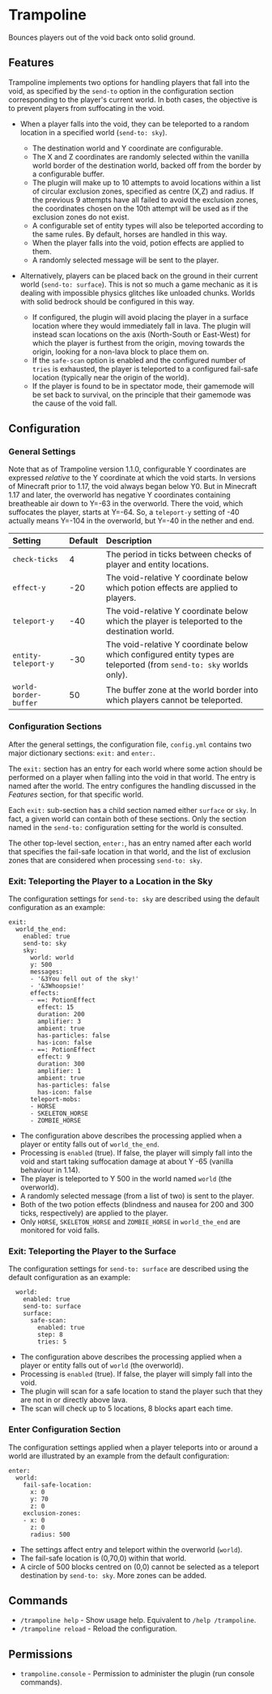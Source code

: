 # Trampoline

Bounces players out of the void back onto solid ground.


## Features

Trampoline implements two options for handling players that fall into the void,
as specified by the `send-to` option in the configuration section corresponding
to the player's current world. In both cases, the objective is to prevent
players from suffocating in the void.

 * When a player falls into the void, they can be teleported to a random 
   location in a specified world (`send-to: sky`).
   * The destination world and Y coordinate are configurable.
   * The X and Z coordinates are randomly selected within the vanilla world
     border of the destination world, backed off from the border by a 
     configurable buffer.
   * The plugin will make up to 10 attempts to avoid locations within a list of
     circular exclusion zones, specified as centre (X,Z) and radius. If the
     previous 9 attempts have all failed to avoid the exclusion zones, the
     coordinates chosen on the 10th attempt will be used as if the exclusion
     zones do not exist.
   * A configurable set of entity types will also be teleported according to the
     same rules. By default, horses are handled in this way.
   * When the player falls into the void, potion effects are applied to them.
   * A randomly selected message will be sent to the player.

 * Alternatively, players can be placed back on the ground in their current 
   world (`send-to: surface`). This is not so much a game mechanic as it is
   dealing with impossible physics glitches like unloaded chunks. Worlds
   with solid bedrock should be configured in this way.
   * If configured, the plugin will avoid placing the player in a surface
     location where they would immediately fall in lava. The plugin will instead
     scan locations on the axis (North-South or East-West) for which the player
     is furthest from the origin, moving towards the origin, looking for a 
     non-lava block to place them on.
   * If the `safe-scan` option is enabled and the configured number of `tries`
     is exhausted, the player is teleported to a configured fail-safe location
     (typically near the origin of the world).
   * If the player is found to be in spectator mode, their gamemode will be
     set back to survival, on the principle that their gamemode was the cause
     of the void fall.


## Configuration
### General Settings

Note that as of Trampoline version 1.1.0, configurable Y coordinates are
expressed *relative* to the Y coordinate at which the void starts. In versions
of Minecraft prior to 1.17, the void always began below Y0. But in Minecraft
1.17 and later, the overworld has negative Y coordinates containing breatheable
air down to Y=-63 in the overworld. There the void, which suffocates the player,
starts at Y=-64. So, a `teleport-y` setting of -40 actually means Y=-104 in
the overworld, but Y=-40 in the nether and end.


| Setting | Default | Description |
| :--- | :--- | :---
| `check-ticks` | 4 | The period in ticks between checks of player and entity locations. |
| `effect-y` | -20 | The void-relative Y coordinate below which potion effects are applied to players. |
| `teleport-y` | -40 | The void-relative Y coordinate below which the player is teleported to the destination world. |
| `entity-teleport-y` | -30 | The void-relative Y coordinate below which configured entity types are teleported (from `send-to: sky` worlds only). |
| `world-border-buffer` | 50 | The buffer zone at the world border into which players cannot be teleported. |


### Configuration Sections

After the general settings, the configuration file, `config.yml` contains two
major dictionary sections: `exit:` and `enter:`.

The `exit:` section has an entry for each world where some action should be
performed on a player when falling into the void in that world. The entry is
named after the world. The entry configures the handling discussed in the
*Features* section, for that specific world.

Each `exit:` sub-section has a child section named either `surface` or `sky`.
In fact, a given world can contain both of these sections. Only the section
named in the `send-to:` configuration setting for the world is consulted. 

The other top-level section, `enter:`, has an entry named after each world that
specifies the fail-safe location in that world, and the list of exclusion zones
that are considered when processing `send-to: sky`.


### Exit: Teleporting the Player to a Location in the Sky

The configuration settings for `send-to: sky` are described using the default
configuration as an example:

```
exit:
  world_the_end:
    enabled: true
    send-to: sky
    sky:
      world: world
      y: 500
      messages:
      - '&3You fell out of the sky!'
      - '&3Whoopsie!'
      effects:
      - ==: PotionEffect
        effect: 15
        duration: 200
        amplifier: 3
        ambient: true
        has-particles: false
        has-icon: false
      - ==: PotionEffect
        effect: 9
        duration: 300
        amplifier: 1
        ambient: true
        has-particles: false
        has-icon: false
      teleport-mobs:
      - HORSE
      - SKELETON_HORSE
      - ZOMBIE_HORSE
```

 * The configuration above describes the processing applied when a player or
   entity falls out of `world_the_end`.
 * Processing is `enabled` (true). If false, the player will simply fall into
   the void and start taking suffocation damage at about Y -65 (vanilla
   behaviour in 1.14).
 * The player is teleported to Y 500 in the world named `world` (the overworld).
 * A randomly selected message (from a list of two) is sent to the player.
 * Both of the two potion effects (blindness and nausea for 200 and 300 ticks,
   respectively) are applied to the player.
 * Only `HORSE`, `SKELETON_HORSE` and `ZOMBIE_HORSE` in `world_the_end` are
   monitored for void falls.


### Exit: Teleporting the Player to the Surface

The configuration settings for `send-to: surface` are described using the default
configuration as an example:

```
  world:
    enabled: true
    send-to: surface
    surface:
      safe-scan:
        enabled: true
        step: 8
        tries: 5
```

 * The configuration above describes the processing applied when a player or
   entity falls out of `world` (the overworld).
 * Processing is `enabled` (true). If false, the player will simply fall into
   the void.
 * The plugin will scan for a safe location to stand the player such that they
   are not in or directly above lava.
 * The scan will check up to 5 locations, 8 blocks apart each time.


### Enter Configuration Section

The configuration settings applied when a player teleports into or around a
world are illustrated by an example from the default configuration:

```
enter:
  world:
    fail-safe-location:
      x: 0
      y: 70
      z: 0
    exclusion-zones:
    - x: 0
      z: 0
      radius: 500
```

 * The settings affect entry and teleport within the overworld (`world`).
 * The fail-safe location is (0,70,0) within that world.
 * A circle of 500 blocks centred on (0,0) cannot be selected as a teleport
   destination by `send-to: sky`. More zones can be added.


## Commands

 * `/trampoline help` - Show usage help. Equivalent to `/help /trampoline`.  
 * `/trampoline reload` - Reload the configuration.


## Permissions

 * `trampoline.console` - Permission to administer the plugin (run console 
   commands).

